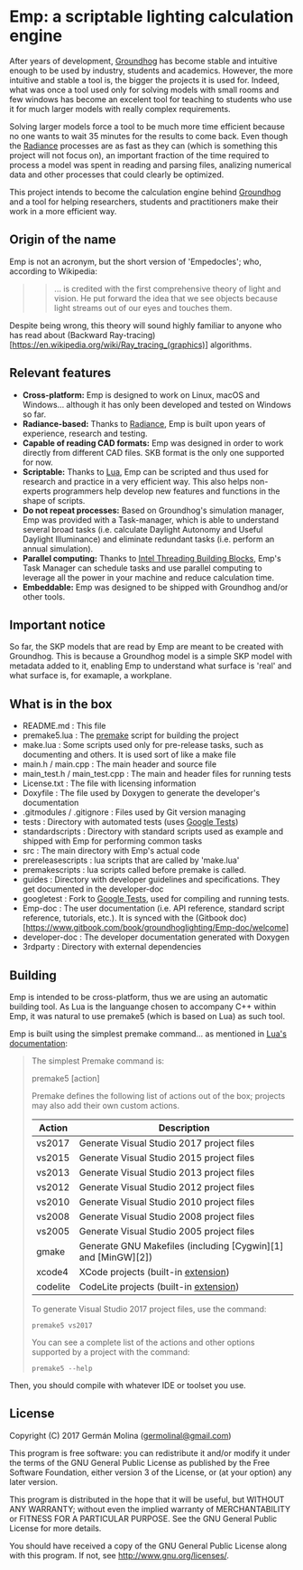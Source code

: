 # Emp: a scriptable lighting calculation engine

After years of development, [Groundhog](http://www.groundhoglighting.com) has 
become stable and intuitive enough to be used by industry, students and 
academics. However, the more intuitive and stable a tool is, the bigger
the projects it is used for. Indeed, what was once a tool used only for solving 
models with small rooms and few windows has become an excelent tool for
teaching to students who use it for much larger models with really complex
requirements.

Solving larger models force a tool to be much more time efficient because no 
one wants to wait 35 minutes for the results to come back. Even though the 
[Radiance](http://www.radiance-online.org) processes are as fast as they can
(which is something this project will not focus on), an important fraction 
of the time required to process a model was spent in reading and parsing files,
analizing numerical data and other processes that could clearly be optimized.

This project intends to become the calculation engine behind [Groundhog](http://www.groundhoglighting.com)
and a tool for helping researchers, students and practitioners make their
work in a more efficient way.

## Origin of the name

Emp is not an acronym, but the short version of 'Empedocles'; who, according to Wikipedia:

>> ... is credited with the first comprehensive theory of light and vision. He put forward the idea that we see objects because light streams out of our eyes and touches them. 

Despite being wrong, this theory will sound highly familiar to anyone who has read about (Backward Ray-tracing)[https://en.wikipedia.org/wiki/Ray_tracing_(graphics)] algorithms.

## Relevant features

- **Cross-platform:** Emp is designed to work on Linux, macOS and Windows... although 
it has only been developed and tested on Windows so far.
- **Radiance-based:** Thanks to [Radiance](http://www.radiance-online.org), Emp is
built upon years of experience, research and testing.
- **Capable of reading CAD formats:** Emp was designed in order to work directly from
different CAD files. SKB format is the only one supported for now.
- **Scriptable:** Thanks to [Lua](https://www.lua.org/), Emp can be scripted and thus 
used for research and practice in a very efficient way. This also helps non-experts
programmers help develop new features and functions in the shape of scripts.
- **Do not repeat processes:** Based on Groundhog's simulation manager, Emp
was provided with a Task-manager, which is able to understand several broad tasks (i.e. 
calculate Daylight Autonomy and Useful Daylight Illuminance) and eliminate redundant 
tasks (i.e. perform an annual simulation).
- **Parallel computing:** Thanks to [Intel Threading Building Blocks](https://github.com/01org/tbb),
Emp's Task Manager can schedule tasks and use parallel computing to leverage 
all the power in your machine and reduce calculation time.
- **Embeddable:** Emp was designed to be shipped with Groundhog and/or other tools.

## Important notice

So far, the SKP models that are read by Emp are meant to be created with Groundhog.
This is because a Groundhog model is a simple SKP model with metadata added to it, 
enabling Emp to understand what surface is 'real' and what surface is, for examaple,
a workplane.


## What is in the box

- README.md : This file
- premake5.lua : The [premake](https://premake.github.io/) script for building the project
- make.lua : Some scripts used only for pre-release tasks, such as documenting and others. 
It is used sort of like a make file
- main.h / main.cpp : The main header and source file
- main_test.h / main_test.cpp : The main and header files for running tests
- License.txt : The file with licensing information
- Doxyfile : The file used by Doxygen to generate the developer's documentation
- .gitmodules / .gitignore : Files used by Git version managing
- tests : Directory with automated tests (uses [Google Tests](https://github.com/google/googletest))
- standardscripts : Directory with standard scripts used as example and shipped with Emp for
performing common tasks
- src : The main directory with Emp's actual code
- prereleasescripts : lua scripts that are called by 'make.lua'
- premakescripts : lua scripts called before premake is called.
- guides : Directory with developer guidelines and specifications. They get documented in
the developer-doc
- googletest : Fork to [Google Tests](https://github.com/google/googletest), used for 
compiling and running tests.
- Emp-doc : The user documentation (i.e. API reference, standard script reference, tutorials, etc.). 
It is synced with the (Gitbook doc)[https://www.gitbook.com/book/groundhoglighting/Emp-doc/welcome]
- developer-doc : The developer documentation generated with Doxygen
- 3rdparty : Directory with external dependencies

## Building

Emp is intended to be cross-platform, thus we are using an automatic building tool. As Lua is the 
languange chosen to accompany C++ within Emp, it was natural to use premake5 (which is based on Lua)
as such tool.

Emp is built using the simplest premake command... as mentioned in [Lua's documentation](https://github.com/premake/premake-core/wiki/Using-Premake):

> The simplest Premake command is:
>
>    premake5 [action]
> 
> Premake defines the following list of actions out of the box; projects may also add their own custom actions.
> 
> | Action      | Description                                       |
> |-------------|---------------------------------------------------|
> | vs2017      | Generate Visual Studio 2017 project files         |
> | vs2015      | Generate Visual Studio 2015 project files         |
> | vs2013      | Generate Visual Studio 2013 project files         |
> | vs2012      | Generate Visual Studio 2012 project files         |
> | vs2010      | Generate Visual Studio 2010 project files         |
> | vs2008      | Generate Visual Studio 2008 project files         |
> | vs2005      | Generate Visual Studio 2005 project files         |
> | gmake       | Generate GNU Makefiles (including [Cygwin][1] and [MinGW][2]) |
> | xcode4      | XCode projects (built-in [extension](https://github.com/premake/premake-core/tree/master/modules/xcode)) |
> | codelite    | CodeLite projects (built-in [extension](https://github.com/premake/premake-core/tree/master/modules/codelite)) |
> 
> To generate Visual Studio 2017 project files, use the command:
> 
>     premake5 vs2017
> 
> You can see a complete list of the actions and other options supported by a project with the command:
> 
>     premake5 --help
> 

Then, you should compile with whatever IDE or toolset you use.

## License

Copyright (C) 2017 Germán Molina (germolinal@gmail.com)

This program is free software: you can redistribute it and/or modify
it under the terms of the GNU General Public License as published by
the Free Software Foundation, either version 3 of the License, or
(at your option) any later version.

This program is distributed in the hope that it will be useful,
but WITHOUT ANY WARRANTY; without even the implied warranty of
MERCHANTABILITY or FITNESS FOR A PARTICULAR PURPOSE.  See the
GNU General Public License for more details.

You should have received a copy of the GNU General Public License
along with this program.  If not, see <http://www.gnu.org/licenses/>.